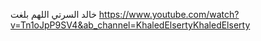 خالد السرتي اللهم بلغت
https://www.youtube.com/watch?v=Tn1oJpP9SV4&ab_channel=KhaledElsertyKhaledElserty
